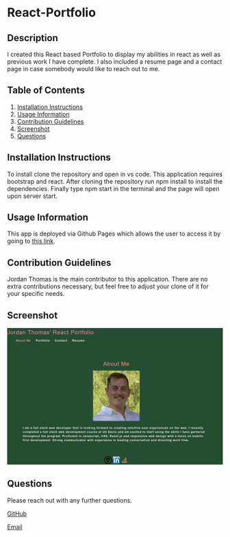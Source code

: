 # React-Portfolio

  ## Description
  I created this React based Portfolio to display my abilities in react as well as previous work I have complete. I also included a resume page and a contact page in case somebody would like to reach out to me.  
  
  ## Table of Contents
  1. [Installation Instructions](#installation-instructions)
  2. [Usage Information](#usage-information)
  3. [Contribution Guidelines](#contribution-guidelines)
  4. [Screenshot](#screenshot)
  5. [Questions](#questions)
  
  ## Installation Instructions
  To install clone the repository and open in vs code. This application requires bootstrap and react. After cloning the repository run npm install to install the dependencies. Finally type npm start in the terminal and the page will open upon server start.

  ## Usage Information
  This app is deployed via Github Pages which allows the user to access it by going to [this link](https://jordan-thomas-budget-tracker.herokuapp.com/).

  ## Contribution Guidelines
  Jordan Thomas is the main contributor to this application. There are no extra contributions necessary, but feel free to adjust your clone of it for your specific needs. 

  ## Screenshot
  ![screenshot](./src/assets/images/screenshot.png)

  ## Questions
  Please reach out with any further questions.

  [GitHub](https://github.com/Jordanio49)

  [Email](mailto:Jthomas135@hotmail.com)
